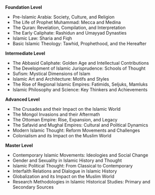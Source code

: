 **Foundation Level**

*   Pre-Islamic Arabia: Society, Culture, and Religion
*   The Life of Prophet Muhammad: Mecca and Medina
*   The Quran: Revelation, Compilation, and Interpretation
*   The Early Caliphate: Rashidun and Umayyad Dynasties
*   Islamic Law: Sharia and Fiqh
*   Basic Islamic Theology: Tawhid, Prophethood, and the Hereafter

**Intermediate Level**

*   The Abbasid Caliphate: Golden Age and Intellectual Contributions
*   The Development of Islamic Jurisprudence: Schools of Thought
*   Sufism: Mystical Dimensions of Islam
*   Islamic Art and Architecture: Motifs and Styles
*   The Rise of Regional Islamic Empires: Fatimids, Seljuks, Mamluks
*   Islamic Philosophy and Science: Key Thinkers and Achievements

**Advanced Level**

*   The Crusades and their Impact on the Islamic World
*   The Mongol Invasions and their Aftermath
*   The Ottoman Empire: Rise, Expansion, and Legacy
*   The Safavid and Mughal Empires: Cultural and Political Dynamics
*   Modern Islamic Thought: Reform Movements and Challenges
*   Colonialism and its Impact on the Muslim World

**Master Level**

*   Contemporary Islamic Movements: Ideologies and Social Change
*   Gender and Sexuality in Islamic History and Thought
*   Islamic Political Thought: From Classical to Contemporary
*   Interfaith Relations and Dialogue in Islamic History
*   Globalization and its Impact on the Muslim World
*   Research Methodologies in Islamic Historical Studies: Primary and Secondary Sources

